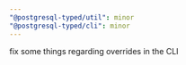 ```yaml
---
"@postgresql-typed/util": minor
"@postgresql-typed/cli": minor
---
```


fix some things regarding overrides in the CLI
